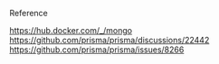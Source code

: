 Reference

https://hub.docker.com/_/mongo
https://github.com/prisma/prisma/discussions/22442
https://github.com/prisma/prisma/issues/8266